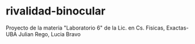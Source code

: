 # rivalidad-binocular
Proyecto de la materia "Laboratorio 6" de la Lic. en Cs. Fisicas, Exactas-UBA
Julian Rego, Lucia Bravo
